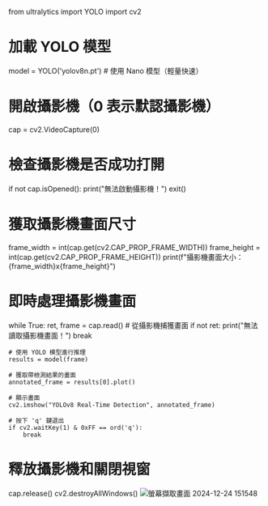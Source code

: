from ultralytics import YOLO
import cv2

# 加載 YOLO 模型
model = YOLO('yolov8n.pt')  # 使用 Nano 模型（輕量快速）

# 開啟攝影機（0 表示默認攝影機）
cap = cv2.VideoCapture(0)

# 檢查攝影機是否成功打開
if not cap.isOpened():
    print("無法啟動攝影機！")
    exit()

# 獲取攝影機畫面尺寸
frame_width = int(cap.get(cv2.CAP_PROP_FRAME_WIDTH))
frame_height = int(cap.get(cv2.CAP_PROP_FRAME_HEIGHT))
print(f"攝影機畫面大小：{frame_width}x{frame_height}")

# 即時處理攝影機畫面
while True:
    ret, frame = cap.read()  # 從攝影機捕獲畫面
    if not ret:
        print("無法讀取攝影機畫面！")
        break

    # 使用 YOLO 模型進行推理
    results = model(frame)

    # 獲取帶檢測結果的畫面
    annotated_frame = results[0].plot()

    # 顯示畫面
    cv2.imshow("YOLOv8 Real-Time Detection", annotated_frame)

    # 按下 'q' 鍵退出
    if cv2.waitKey(1) & 0xFF == ord('q'):
        break

# 釋放攝影機和關閉視窗
cap.release()
cv2.destroyAllWindows()
![螢幕擷取畫面 2024-12-24 151548](https://github.com/user-attachments/assets/66d3ad1e-a73d-43e5-b619-3950740e00d3)

